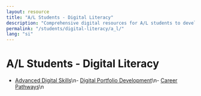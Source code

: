 ```yaml
---
layout: resource
title: "A/L Students - Digital Literacy"
description: "Comprehensive digital resources for A/L students to develop advanced skills and explore career pathways."
permalink: "/students/digital-literacy/a_l/"
lang: "si"
---
```


# A/L Students - Digital Literacy

- [Advanced Digital Skills](/students/digital-literacy/a_l/advanced-digital-skills/)\n- [Digital Portfolio Development](/students/digital-literacy/a_l/digital-portfolio-development/)\n- [Career Pathways](/students/digital-literacy/a_l/career-pathways/)\n
